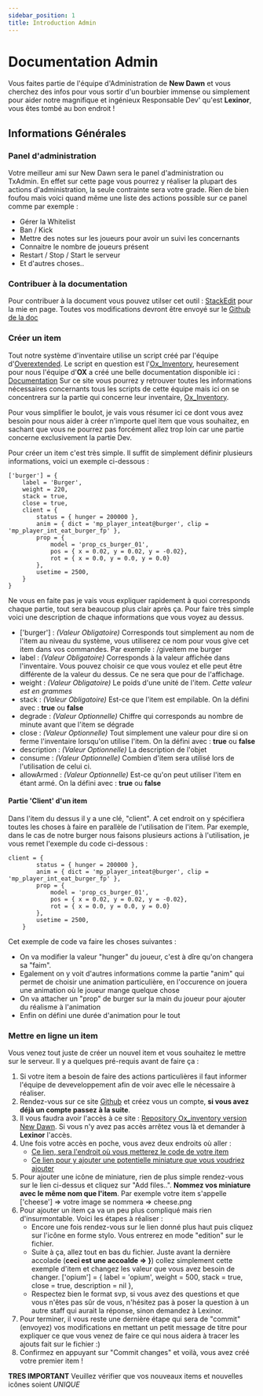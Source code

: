 ```yaml
---
sidebar_position: 1
title: Introduction Admin
---
```


# Documentation Admin

Vous faites partie de l'équipe d'Administration de **New Dawn** et vous cherchez des infos pour vous sortir d'un bourbier immense ou simplement pour aider notre magnifique et ingénieux Responsable Dev' qu'est **Lexinor**, vous êtes tombé au bon endroit !

## Informations Générales

### Panel d'administration

Votre meilleur ami sur New Dawn sera le panel d'administration ou TxAdmin. En effet sur cette page vous pourrez y réaliser la plupart des actions d'administration, la seule contrainte sera votre grade. Rien de bien foufou mais voici quand même une liste des actions possible sur ce panel comme par exemple :
- Gérer la Whitelist
- Ban / Kick
- Mettre des notes sur les joueurs pour avoir un suivi les concernants
- Connaitre le nombre de joueurs présent
- Restart / Stop / Start le serveur
- Et d'autres choses..

### Contribuer à la documentation

Pour contribuer à la document vous pouvez utilser cet outil : [StackEdit](https://stackedit.io/app) pour la mie en page. Toutes vos modifications devront être envoyé sur le [Github de la doc](https://github.com/NewDawn-RP/newdawn-doc)

### Créer un item

Tout notre système d'inventaire utilise un script créé par l'équipe d'[Overextended](https://github.com/overextended). Le script en question est l'[Ox_Inventory](https://overextended.github.io/docs/ox_inventory), heuresement pour nous l'équipe d'**OX** a créé une belle documentation disponible ici : [Documentation](https://overextended.github.io/docs/)
Sur ce site vous pourrez y retrouver toutes les informations nécessaires concernants tous les scripts de cette équipe mais ici on se concentrera sur la partie qui concerne leur inventaire, [Ox_Inventory](https://overextended.github.io/docs/ox_inventory).

Pour vous simplifier le boulot, je vais vous résumer ici ce dont vous avez besoin pour nous aider à créer n'importe quel item que vous souhaitez, en sachant que vous ne pourrez pas forcément allez trop loin car une partie concerne exclusivement la partie Dev.

Pour créer un item c'est très simple. Il suffit de simplement définir plusieurs informations, voici un exemple ci-dessous :

```
['burger'] = {
    label = 'Burger',
    weight = 220,
    stack = true,
    close = true,
    client = {
        status = { hunger = 200000 },
        anim = { dict = 'mp_player_inteat@burger', clip = 'mp_player_int_eat_burger_fp' },
        prop = {
            model = 'prop_cs_burger_01',
            pos = { x = 0.02, y = 0.02, y = -0.02},
            rot = { x = 0.0, y = 0.0, y = 0.0}
        },
        usetime = 2500,
    }
}
```

Ne vous en faite pas je vais vous expliquer rapidement à quoi corresponds chaque partie, tout sera beaucoup plus clair après ça. 
Pour faire très simple voici une description de chaque informations que vous voyez au dessus.

- ['burger'] : *(Valeur Obligatoire)* Corresponds tout simplement au nom de l'item au niveau du système, vous utiliserez ce nom pour vous give cet item dans vos commandes. Par exemple : /giveitem me burger
- label : *(Valeur Obligatoire)* Corresponds à la valeur affichée dans l'inventaire. Vous pouvez choisir ce que vous voulez et elle peut être différente de la valeur du dessus. Ce ne sera que pour de l'affichage.
- weight : *(Valeur Obligatoire)* Le poids d'une unité de l'item. *Cette valeur est en grammes*
- stack : *(Valeur Obligatoire)* Est-ce que l'item est empilable. On la défini avec : **true** ou **false**
- degrade : *(Valeur Optionnelle)* Chiffre qui corresponds au nombre de minute avant que l'item se dégrade
- close : *(Valeur Optionnelle)* Tout simplement une valeur pour dire si on ferme l'inventaire lorsqu'on utilise l'item. On la défini avec : **true** ou **false**
- description : *(Valeur Optionnelle)* La description de l'objet
- consume : *(Valeur Optionnelle)* Combien d'item sera utilisé lors de l'utilisation de celui ci.
- allowArmed : *(Valeur Optionnelle)* Est-ce qu'on peut utiliser l'item en étant armé. On la défini avec : **true** ou **false**

#### Partie 'Client' d'un item

Dans l'item du dessus il y a une clé, "client". A cet endroit on y spécifiera toutes les choses à faire en parallèle de l'utilisation de l'item. Par exemple, dans le cas de notre burger nous faisons plusieurs actions à l'utilisation, je vous remet l'exemple du code ci-dessous :
```
client = {
        status = { hunger = 200000 },
        anim = { dict = 'mp_player_inteat@burger', clip = 'mp_player_int_eat_burger_fp' },
        prop = {
            model = 'prop_cs_burger_01',
            pos = { x = 0.02, y = 0.02, y = -0.02},
            rot = { x = 0.0, y = 0.0, y = 0.0}
        },
        usetime = 2500,
    }
```
Cet exemple de code va faire les choses suivantes :
- On va modifier la valeur "hunger" du joueur, c'est à dîre qu'on changera sa "faim". 
- Egalement on y voit d'autres informations comme la partie "anim" qui permet de choisir une animation particulière, en l'occurence on jouera une animation où le joueur mange quelque chose
- On va attacher un "prop" de burger sur la main du joueur pour ajouter du réalisme à l'animation
- Enfin on défini une durée d'animation pour le tout

### Mettre en ligne un item

Vous venez tout juste de créer un nouvel item et vous souhaitez le mettre sur le serveur. Il y a quelques pré-requis avant de faire ça :
1. Si votre item a besoin de faire des actions particulières il faut informer l'équipe de deveveloppement afin de voir avec elle le nécessaire à réaliser.
2. Rendez-vous sur ce site [Github](https://github.com/) et créez vous un compte, **si vous avez déjà un compte passez à la suite**.
3. Il vous faudra avoir l'accès à ce site : [Repository Ox_inventory version New Dawn](https://github.com/NewDawn-RP/ox_inventory). Si vous n'y avez pas accès arrêtez vous là et demander à **Lexinor** l'accès.
4. Une fois votre accès en poche, vous avez deux endroits où aller : 
    - [Ce lien, sera l'endroit où vous metterez le code de votre item](https://github.com/NewDawn-RP/ox_inventory/blob/main/data/items.lua)
    - [Ce lien pour y ajouter une potentielle miniature que vous voudriez ajouter](https://github.com/NewDawn-RP/ox_inventory/tree/main/web/images)
5. Pour ajouter une icône de miniature, rien de plus simple rendez-vous sur le lien ci-dessus et cliquez sur "Add files..". **Nommez vos miniature avec le même nom que l'item**. Par exemple votre item s'appelle ['cheese'] => votre image se nommera => cheese.png
6. Pour ajouter un item ça va un peu plus compliqué mais rien d'insurmontable. Voici les étapes à réaliser :
    - Encore une fois rendez-vous sur le lien donné plus haut puis cliquez sur l'icône en forme stylo. Vous entrerez en mode "edition" sur le fichier. 
    - Suite à ça, allez tout en bas du fichier. Juste avant la dernière accolade (**ceci est une accoalde => }**) collez simplement cette exemple d'item et changez les valeur que vous  avez besoin de changer.
        ['opium'] = {
            label = 'opium',
            weight = 500,
            stack = true,
            close = true,
            description = nil
        },
     - Respectez bien le format svp, si vous avez des questions et que vous n'êtes pas sûr de vous, n'hésitez pas à poser la question à un autre staff qui aurait la réponse, sinon demandez à Lexinor.
7. Pour terminer, il vous reste une dernière étape qui sera de "commit" (envoyez) vos modifications en mettant un petit message de titre pour expliquer ce que vous venez de faire ce qui nous aidera à tracer les ajouts fait sur le fichier :)
8. Confirmez en appuyant sur "Commit changes" et voilà, vous avez créé votre premier item !

**TRES IMPORTANT** Veuillez vérifier que vos nouveaux items et nouvelles icônes soient _*UNIQUE*_
